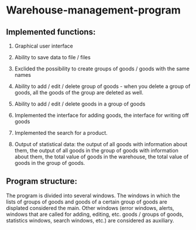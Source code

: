 # Warehouse-management-program
## Implemented functions:
1. Graphical user interface

2. Ability to save data to file / files

3. Exclided the possibility to create groups of goods / goods with the same names

4. Ability to add / edit / delete group of goods - when you delete a group of goods, all the goods of the group are deleted as well.

5. Ability to add / edit / delete goods in a group of goods

6. Implemented the interface for adding goods, the interface for writing off goods

7. Implemented the search for a product.

8. Output of statistical data: the output of all goods with information about them, the output of all goods in the group of goods with information about them, the total value of goods in the warehouse, the total value of goods in the group of goods.
## Program structure: 
The program is divided into several windows. The windows in which the lists of groups of goods and goods of a certain group of goods are displated considered the main. Other windows (error windows, alerts, windows that are called for adding, editing, etc. goods / groups of goods, statistics windows, search windows, etc.) are considered as auxiliary.
